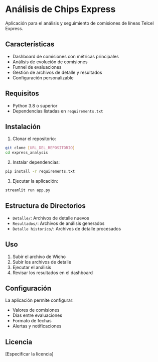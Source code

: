 # Análisis de Chips Express

Aplicación para el análisis y seguimiento de comisiones de líneas Telcel Express.

## Características

- Dashboard de comisiones con métricas principales
- Análisis de evolución de comisiones
- Funnel de evaluaciones
- Gestión de archivos de detalle y resultados
- Configuración personalizable

## Requisitos

- Python 3.8 o superior
- Dependencias listadas en `requirements.txt`

## Instalación

1. Clonar el repositorio:
```bash
git clone [URL_DEL_REPOSITORIO]
cd express_analysis
```

2. Instalar dependencias:
```bash
pip install -r requirements.txt
```

3. Ejecutar la aplicación:
```bash
streamlit run app.py
```

## Estructura de Directorios

- `Detalle/`: Archivos de detalle nuevos
- `Resultados/`: Archivos de análisis generados
- `Detalle historico/`: Archivos de detalle procesados

## Uso

1. Subir el archivo de Wicho
2. Subir los archivos de detalle
3. Ejecutar el análisis
4. Revisar los resultados en el dashboard

## Configuración

La aplicación permite configurar:
- Valores de comisiones
- Días entre evaluaciones
- Formato de fechas
- Alertas y notificaciones

## Licencia

[Especificar la licencia] 